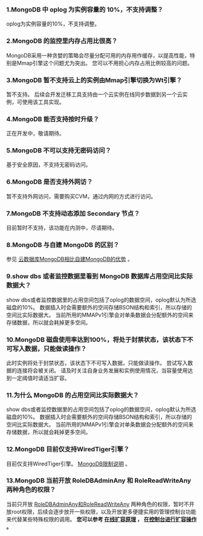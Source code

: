 ### 1.MongoDB 中 oplog 为实例容量的 10%，不支持调整？
oplog为实例容量的10%，不支持调整。

### 2.MongoDB 的监控里内存占用比很高？
MongoDB采用一种贪婪的策略会尽量分配可用的内存用作缓存，以提高性能，特别是Mmap引擎这个问题尤为突出。
您可以不用担心内存占用比例较高的问题。

### 3.MongoDB 暂不支持云上的实例由Mmap引擎切换为Wt引擎？
暂不支持。
后续会开发迁移工具支持由一个云实例在线同步数据到另一个云实例，可使用该工具实现。

###  4.MongoDB 能否支持按时升级？
正在开发中，敬请期待。

### 5.MongoDB 不可以支持无密码访问？
 基于安全原因，不支持无密码访问。
 
 ### 6.MongoDB 是否支持外网访？
 暂不支持外网访问，需要购买CVM，通过内网的方式进行访问。
 
###  7.MongoDB 不支持动态添加 Secondary 节点？
目前暂时不支持，该功能在内测中，尽请期待。

### 8.MongoDB 与自建 MongoDB 的区别？
参见 [云数据库MongoDB相比自建MongoDB的优势](https://cloud.tencent.com/document/product/240/3545) 。

### 9.show dbs 或者监控数据里看到 MongoDB 数据库占用空间比实际数据大？
show dbs或者监控数据里的占用空间包括了oplog的数据空间，oplog默认为所选磁盘的10%。
数据插入时会需要额外的空间存储BSON结构和索引，所以存储的空间比实际数据大。
当前所用的MMAPv1引擎会对单条数据会分配额外的空间来存储数据，所以就会耗掉更多空间。

### 10.MongoDB 磁盘使用率达到100%，将处于封禁状态，该状态下不可写入数据，只能做读操作？
此时实例将处于封禁状态，该状态下不可写入数据，只能做读操作。
尝试写入数据的连接将会被关闭。
请及时关注自身业务发展和实例使用情况，当容量使用达到一定阈值时请适当扩容。

### 11.为什么 MongoDB 的占用空间比实际数据大？
show dbs或者监控数据里的占用空间包括了oplog的数据空间，oplog默认为所选磁盘的10%。
数据插入时会需要额外的空间存储BSON结构和索引，所以存储的空间比实际数据大。
当前所用的MMAPv1引擎会对单条数据会分配额外的空间来存储数据，所以就会耗掉更多空间。

 
###  12.MongoDB 目前仅支持WiredTiger引擎？
目前仅支持WiredTiger引擎。
 [MongoDB限制说明](https://cloud.tencent.com/document/product/240/622) 。


### 13.MongoDB 当前开放 RoleDBAdminAny 和 RoleReadWriteAny 两种角色的权限？
当前只开放 [RoleDBAdminAny和RoleReadWriteAny](https://docs.mongodb.com/v3.0/reference/built-in-roles/) 两种角色的权限，暂时不开放root权限，后续会逐步放开一些权限，以及开放更多便捷实用的管理控制台功能来代替某些特殊权限的调用。
 __您可以参考 [在线扩容原理](https://cloud.tencent.com/document/product/240/7106) ， [在控制台进行扩容操作](https://cloud.tencent.com/document/product/240/7105) 。__
